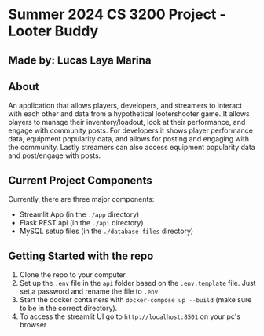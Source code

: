 # Summer 2024 CS 3200 Project - Looter Buddy

## Made by: Lucas Laya Marina

## About

An application that allows players, developers, and streamers to interact with each other and data from a hypothetical lootershooter game.
It allows players to manage their inventory/loadout, look at their performance, and engage with community posts. For developers it shows player
performance data, equipment popularity data, and allows for posting and engaging with the community. Lastly streamers can also access
equipment popularity data and post/engage with posts.

## Current Project Components

Currently, there are three major components:
- Streamlit App (in the `./app` directory)
- Flask REST api (in the `./api` directory)
- MySQL setup files (in the `./database-files` directory)

## Getting Started with the repo
1. Clone the repo to your computer. 
1. Set up the `.env` file in the `api` folder based on the `.env.template` file. Just set a password and rename the file to `.env`
1. Start the docker containers with `docker-compose up --build` (make sure to be in the correct directory). 
1. To access the streamlit UI go to `http://localhost:8501` on your pc's browser


 
